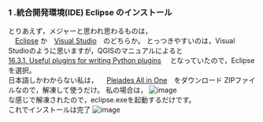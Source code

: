 ### 1 .統合開発環境(IDE) Eclipse のインストール  
とりあえず，メジャーと思われ思わるものは，  
　[Eclipse](https://eclipse.org/) か　[Visual Studio](https://www.microsoft.com/ja-jp/dev/products/community.aspx)　のどちらか。 
とっつきやすいのは，Visual Studioのように思いますが，QGISのマニュアルによると  
[16.3.1. Useful plugins for writing Python plugins](https://docs.qgis.org/3.22/ja/docs/pyqgis_developer_cookbook/plugins/ide_debugging.html#id9)
 　となっていたので，Eclipse を選択。  
日本語しかわからない私は，
　[Pleiades All in One](https://mergedoc.osdn.jp/)　をダウンロード
 ZIPファイルなので，解凍して使うだけ。
 私の場合は，
 ![image](https://user-images.githubusercontent.com/86514652/179321894-a7290d27-5043-4539-bfab-eeb45f518c7f.png)  
な感じで解凍されたので，eclipse.exeを起動するだけです。  
これでインストールは完了
![image](https://user-images.githubusercontent.com/86514652/179321979-f6366b26-a8f8-423f-a13f-f0e058aaaca9.png)

